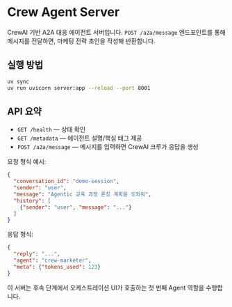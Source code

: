 # Crew Agent Server

CrewAI 기반 A2A 대응 에이전트 서버입니다. `POST /a2a/message` 엔드포인트를 통해 메시지를 전달하면, 마케팅 전략 초안을 작성해 반환합니다.

## 실행 방법
```bash
uv sync
uv run uvicorn server:app --reload --port 8001
```

## API 요약
- `GET /health` — 상태 확인
- `GET /metadata` — 에이전트 설명/핵심 태그 제공
- `POST /a2a/message` — 메시지를 입력하면 CrewAI 크루가 응답을 생성

요청 형식 예시:
```json
{
  "conversation_id": "demo-session",
  "sender": "user",
  "message": "Agentic 교육 과정 론칭 계획을 도와줘",
  "history": [
    {"sender": "user", "message": "..."}
  ]
}
```

응답 형식:
```json
{
  "reply": "...",
  "agent": "crew-marketer",
  "meta": {"tokens_used": 123}
}
```

이 서버는 후속 단계에서 오케스트레이션 UI가 호출하는 첫 번째 Agent 역할을 수행합니다.
